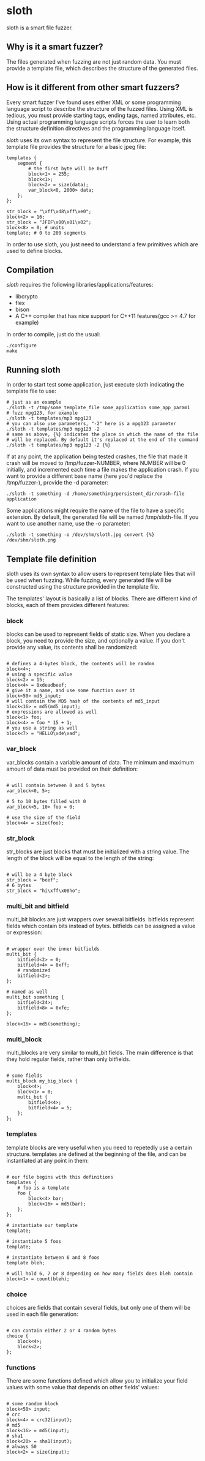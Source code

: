 sloth
=====

sloth is a smart file fuzzer.

## Why is it a smart fuzzer? ##

The files generated when fuzzing are not just random data. You must 
provide a template file, which describes the structure of the generated 
files.

## How is it different from other smart fuzzers? ##

Every smart fuzzer I've found uses either XML or some programming 
language script to describe the structure of the fuzzed files. Using 
XML is tedious, you must provide starting tags, ending tags, named 
attributes, etc. Using actual programming language scripts forces the 
user to learn both the structure definition directives and the 
programming language itself.

*sloth* uses its own syntax to represent the file structure. For example, 
this template file provides the structure for a basic jpeg file:

<pre><code>templates { 
    segment {
        # the first byte will be 0xff
        block<1> = 255;
        block<1>;
        block<2> = size(data);
        var_block<0, 2000> data;
    };
};
 
str_block = "\xff\xd8\xff\xe0";
block<2> = 16;
str_block = "JFIF\x00\x01\x02";
block<8> = 0; # units
template<segment, 0, 200>; # 0 to 200 segments
</code></pre>

In order to use sloth, you just need to understand a few primitives 
which are used to define blocks.

## Compilation ##

*sloth* requires the following libraries/applications/features:

* libcrypto
* flex
* bison
* A C++ compiler that has nice support for C++11 features(gcc >= 4.7 for example)

In order to compile, just do the usual:

```Shell
./configure
make
```

## Running sloth ##

In order to start test some application, just execute sloth indicating 
the template file to use:

```Shell
# just as an example
./sloth -t /tmp/some_template_file some_application some_app_param1
# fuzz mpg123, for example
./sloth -t templates/mp3 mpg123
# you can also use parameters, "-2" here is a mpg123 parameter
./sloth -t templates/mp3 mpg123 -2
# same as above, {%} indicates the place in which the name of the file
# will be replaced. By default it's replaced at the end of the command
./sloth -t templates/mp3 mpg123 -2 {%}
```

If at any point, the application being tested crashes, the file that
made it crash will be moved to /tmp/fuzzer-NUMBER, where NUMBER will 
be 0 initially, and incremented each time a file makes the application 
crash. If you want to provide a different base name 
(here you'd replace the /tmp/fuzzer-), provide the -d parameter:
 
```Shell
./sloth -t something -d /home/something/persistent_dir/crash-file application
```

Some applications might require the name of the file to have a specific
extension. By default, the generated file will be named /tmp/sloth-file. 
If you want to use another name, use the -o parameter:

```Shell
./sloth -t something -o /dev/shm/sloth.jpg convert {%} /dev/shm/sloth.png
```

## Template file definition ##

sloth uses its own syntax to allow users to represent template files 
that will be used when fuzzing. While fuzzing, every generated file 
will be constructed using the structure provided in the template file. 

The templates' layout is basically a list of blocks. There are different 
kind of blocks, each of them provides different features:

### block ###

blocks can be used to represent fields of static size. When you declare 
a block, you need to provide the size, and optionally a value. If you 
don't provide any value, its contents shall be randomized:

<pre><code>
# defines a 4-bytes block, the contents will be random
block<4>; 
# using a specific value
block<2> = 15;
block<4> = 0xdeadbeef;
# give it a name, and use some function over it
block<50> md5_input;
# will contain the MD5 hash of the contents of md5_input
block<16> = md5(md5_input); 
# expressions are allowed as well
block<1> foo;
block<4> = foo * 15 + 1;
# you use a string as well
block<7> = "HELLO\xde\xad";
</code></pre>

### var_block ###

var_blocks contain a variable amount of data. The minimum and maximum 
amount of data must be provided on their definition:

<pre><code>
# will contain between 0 and 5 bytes
var_block<0, 5>;
 
# 5 to 10 bytes filled with 0
var_block<5, 10> foo = 0;
 
# use the size of the field
block<4> = size(foo);
</code></pre>

### str_block ###

str_blocks are just blocks that must be initialized with a string value. 
The length of the block will be equal to the length of the string:

<pre><code>
# will be a 4 byte block
str_block = "beef";
# 6 bytes
str_block = "hi\xff\x08ho";
</code></pre>

### multi_bit and bitfield ###

multi_bit blocks are just wrappers over several bitfields. bitfields 
represent fields which contain bits instead of bytes. bitfields can be 
assigned a value or expression:

<pre><code>
# wrapper over the inner bitfields
multi_bit {
    bitfield<2> = 0;
    bitfield<4> = 0xff;
    # randomized
    bitfield<2>; 
};
 
# named as well
multi_bit something {
    bitfield<24>;
    bitfield<8> = 0xfe;
};
 
block<16> = md5(something);
</code></pre>

### multi_block ###

multi_blocks are very similar to multi_bit fields. The main difference
is that they hold regular fields, rather than only bitfields.

<pre><code>
# some fields
multi_block my_big_block {
    block<4>;
    block<1> = 0;
    multi_bit {
        bitfield<4>;
        bitfield<4> = 5;
    };
};
</code></pre>


### templates ###

template blocks are very useful when you need to repetedly use a certain 
structure. templates are defined at the beginning of the file, and can 
be instantiated at any point in them:

<pre><code>
# our file begins with this definitions
templates {
    # foo is a template
    foo {
        block<4> bar;
        block<16> = md5(bar);
    };
};
 
# instantiate our template
template<foo>;
 
# instantiate 5 foos
template<foo, 5>;
 
# instantiate between 6 and 8 foos
template<foo, 6, 8> bleh;
 
# will hold 6, 7 or 8 depending on how many fields does bleh contain
block<1> = count(bleh);
</code></pre>

### choice ###

choices are fields that contain several fields, but only one of them 
will be used in each file generation:

<pre><code>
# can contain either 2 or 4 random bytes
choice {
    block<4>;
    block<2>;
};
</code></pre>

### functions ###

There are some functions defined which allow you to initialize your 
field values with some value that depends on other fields' values:

<pre><code>
# some random block
block<50> input;
# crc
block<4> = crc32(input);
# md5
block<16> = md5(input);
# sha1
block<20> = sha1(input);
# always 50
block<2> = size(input);
</code></pre>
